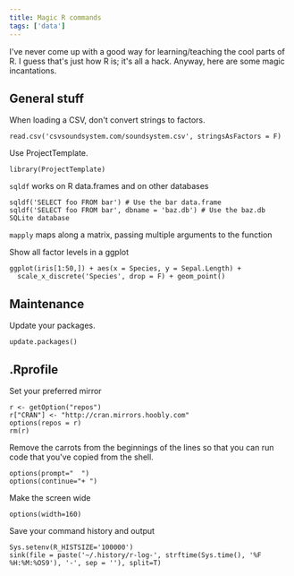 ```yaml
---
title: Magic R commands
tags: ['data']
---
```


I've never come up with a good way for learning/teaching the cool parts of R.
I guess that's just how R is; it's all a hack. Anyway, here are some magic
incantations.

## General stuff
When loading a CSV, don't convert strings to factors.

    read.csv('csvsoundsystem.com/soundsystem.csv', stringsAsFactors = F)

Use ProjectTemplate.

    library(ProjectTemplate)

`sqldf` works on R data.frames and on other databases

    sqldf('SELECT foo FROM bar') # Use the bar data.frame
    sqldf('SELECT foo FROM bar', dbname = 'baz.db') # Use the baz.db SQLite database

`mapply` maps along a matrix, passing multiple arguments to the function

Show all factor levels in a ggplot

    ggplot(iris[1:50,]) + aes(x = Species, y = Sepal.Length) +
      scale_x_discrete('Species', drop = F) + geom_point()

## Maintenance
Update your packages.

    update.packages()

## .Rprofile
Set your preferred mirror

    r <- getOption("repos")
    r["CRAN"] <- "http://cran.mirrors.hoobly.com"
    options(repos = r)
    rm(r)

Remove the carrots from the beginnings of the lines so that you can run code
that you've copied from the shell.

    options(prompt="  ")
    options(continue="+ ") 

Make the screen wide

    options(width=160)

Save your command history and output

    Sys.setenv(R_HISTSIZE='100000')
    sink(file = paste('~/.history/r-log-', strftime(Sys.time(), '%F %H:%M:%OS9'), '-', sep = ''), split=T)


